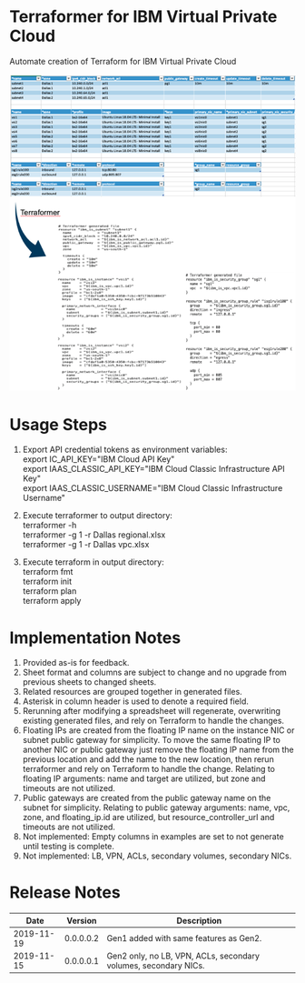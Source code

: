 # Terraformer for IBM Virtual Private Cloud

Automate creation of Terraform for IBM Virtual Private Cloud

![TerraformerExample](/images/terraformerexample.png)

# Usage Steps

1. Export API credential tokens as environment variables:\
export IC_API_KEY="IBM Cloud API Key"\
export IAAS_CLASSIC_API_KEY="IBM Cloud Classic Infrastructure API Key"\
export IAAS_CLASSIC_USERNAME="IBM Cloud Classic Infrastructure Username"

2. Execute terraformer to output directory:\
terraformer -h\
terraformer -g 1 -r Dallas regional.xlsx\
terraformer -g 1 -r Dallas vpc.xlsx

3. Execute terraform in output directory:\
terraform fmt\
terraform init\
terraform plan\
terraform apply
 
# Implementation Notes

1. Provided as-is for feedback.
2. Sheet format and columns are subject to change and no upgrade from previous sheets to changed sheets.
3. Related resources are grouped together in generated files.
4. Asterisk in column header is used to denote a required field.
5. Rerunning after modifying a spreadsheet will regenerate, overwriting existing generated files, and rely on Terraform to handle the changes.
6. Floating IPs are created from the floating IP name on the instance NIC or subnet public gateway for simplicity.  To move the same floating IP to another NIC or public gateway just remove the floating IP name from the previous location and add the name to the new location, then rerun terraformer and rely on Terraform to handle the change.  Relating to floating IP arguments: name and target are utilized, but zone and timeouts are not utilized.
7. Public gateways are created from the public gateway name on the subnet for simplicity.  Relating to public gateway arguments: name, vpc, zone, and floating_ip.id are utilized, but resource_controller_url and timeouts are not utilized.
8. Not implemented: Empty columns in examples are set to not generate until testing is complete.
9. Not implemented:  LB, VPN, ACLs, secondary volumes, secondary NICs.

# Release Notes

| Date | Version | Description |
| --- | --- | --- |
| 2019-11-19 | 0.0.0.0.2 | Gen1 added with same features as Gen2. |
| 2019-11-15 | 0.0.0.0.1 | Gen2 only, no LB, VPN, ACLs, secondary volumes, secondary NICs. |
